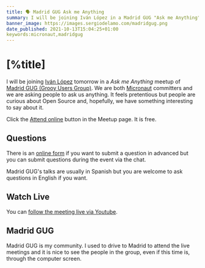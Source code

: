 ```yaml
---
title: 🗣 Madrid GUG Ask me Anything
summary: I will be joining Iván López in a Madrid GUG "Ask me Anything" Meetup 
banner_image: https://images.sergiodelamo.com/madridgug.png
date_published: 2021-10-13T15:04:25+01:00
keywords:micronaut,madridgug
---
```


# [%title]

I will be joining [Iván López](https://twitter.com/ilopmar) tomorrow in a _Ask me Anything_ meetup of [Madrid GUG (Grooy Users Group)](https://www.madridgug.com). We are both [Micronaut](https://micronaut.io) committers and we are asking people to ask us anything. It feels 
pretentious but people are curious about Open Source and, hopefully, we have something interesting to say about it.

Click the [Attend online](https://www.meetup.com/madrid-gug/events/281291389/) button in the Meetup page. It is free. 

## Questions

There is an [online form](https://bit.ly/micronaut-ama) if you want to submit a question in advanced but you can submit questions during the event via the chat.

Madrid GUG's talks are usually in Spanish but you are welcome to ask questions in English if you want.

## Watch Live

You can [follow the meeting live via Youtube](https://t.co/Vz8JdVF47R?amp=1). 

## Madrid GUG

Madrid GUG is my community. I used to drive to Madrid to attend the live meetings and it is nice to see the people in the group, even if this time is, through the computer screen. 